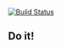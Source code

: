 [![Build Status](https://travis-ci.org/rodrigomaia17/did.svg?branch=master)](https://travis-ci.org/rodrigomaia17/did)

## Do it!


